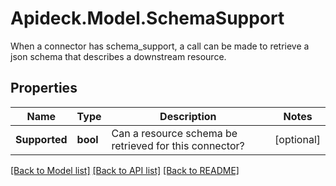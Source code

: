 # Apideck.Model.SchemaSupport
When a connector has schema_support, a call can be made to retrieve a json schema that describes a downstream resource.

## Properties

Name | Type | Description | Notes
------------ | ------------- | ------------- | -------------
**Supported** | **bool** | Can a resource schema be retrieved for this connector? | [optional] 

[[Back to Model list]](../README.md#documentation-for-models) [[Back to API list]](../README.md#documentation-for-api-endpoints) [[Back to README]](../README.md)

